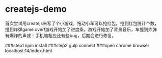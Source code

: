 # createjs-demo
首次尝试用createjs来写了个小游戏，拖动小车可以抢红包，抢到红包统计个数，撞到炸弹game over!游戏开始加了进度条，游戏开始加了背景音乐，车撞到炸弹有爆炸的声效！手机端相应还有些bug，后期会进行修复。

###step1 npm install
###step2 gulp connect
###open chrome browser localhost:14/index.html
